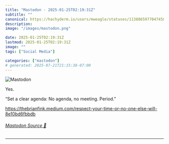 ```yaml
---
title: "Mastodon - 2025-01-25T02:19:31Z"
subtitle: ""
canonical: https://hachyderm.io/users/mweagle/statuses/113886597704745809
description:
image: "/images/mastodon.png"

date: 2025-01-25T02:19:31Z
lastmod: 2025-01-25T02:19:31Z
image: ""
tags: ["Social Media"]

categories: ["mastodon"]
# generated: 2025-07-21T21:15:38-07:00
---
```

![Mastodon](/images/mastodon.png)

<p>Yes.</p><p>“Set a clear agenda: No agenda, no meeting. Period.”</p><p><a href="https://thebrianfink.medium.com/respect-your-time-or-no-one-else-will-8e10bd6fbbdb" target="_blank" rel="nofollow noopener noreferrer" translate="no"><span class="invisible">https://</span><span class="ellipsis">thebrianfink.medium.com/respec</span><span class="invisible">t-your-time-or-no-one-else-will-8e10bd6fbbdb</span></a></p>


###### [Mastodon Source 🐘](https://hachyderm.io/@mweagle/113886597704745809)

___

